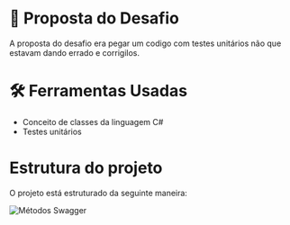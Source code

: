 # 📌 Proposta do Desafio

A proposta do desafio era pegar um codigo com testes unitários não que estavam dando errado e corrigilos.

# 🛠 Ferramentas Usadas

- Conceito de classes da linguagem C#
- Testes unitários

# Estrutura do projeto

O projeto está estruturado da seguinte maneira:

![Métodos Swagger](Imagens/projeto.png)
